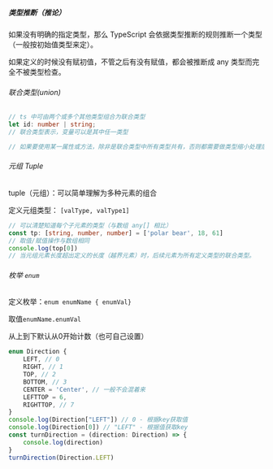 ##### 类型推断（推论）

如果没有明确的指定类型，那么 TypeScript 会依据类型推断的规则推断一个类型（一般按初始值类型来定）。

如果定义的时候没有赋初值，不管之后有没有赋值，都会被推断成 any 类型而完全不被类型检查。

###### 联合类型(union)

```ts
// ts 中可由两个或多个其他类型组合为联合类型
let id: number | string;
// 联合类型表示，变量可以是其中任一类型

// 如果要使用某一属性或方法，除非是联合类型中所有类型共有，否则都需要做类型缩小处理后才能使用。
```

###### 元组 Tuple

 tuple（元组）：可以简单理解为多种元素的组合

定义元组类型： `[valType, valType1]`

```typescript
// 可以清楚知道每个子元素的类型（与数组 any[] 相比）
const tp: [string, number, number] = ['polar bear', 18, 61]
// 取值/赋值操作与数组相同
console.log(top[0])
// 当元组元素长度超出定义的长度（越界元素）时，后续元素为所有定义类型的联合类型。
```



###### 枚举 `enum`

定义枚举：`enum enumName { enumVal}`

取值`enumName.enumVal`

从上到下默认从0开始计数（也可自己设置）

```typescript
enum Direction {
    LEFT, // 0
    RIGHT, // 1
    TOP, // 2
    BOTTOM, // 3
    CENTER = 'Center', // 一般不会混着来
    LEFTTOP = 6,
    RIGHTTOP, // 7 
}
console.log(Direction["LEFT"]) // 0 - 根据key获取值
console.log(Direction[0]) // "LEFT" - 根据值获取key
const turnDirection = (direction: Direction) => {
    console.log(direction)
}
turnDirection(Direction.LEFT)
```

